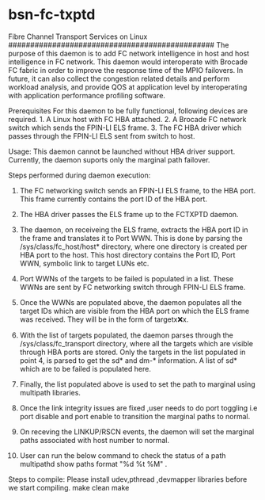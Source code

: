 # bsn-fc-txptd
Fibre Channel Transport Services on Linux
###############################################
	The purpose of this daemon is to add FC network intelligence in host and
host intelligence in FC network. This daemon would interoperate with
Brocade FC fabric in order to improve the response time of the MPIO failovers.
In future, it can also collect the congestion related details and perform
workload analysis, and provide QOS at application level by interoperating with
application performance profiling software.
 
Prerequisites
	For this daemon to be fully functional, following devices are required.
	1. A Linux host with FC HBA attached.
	2. A Brocade FC network switch which sends the FPIN-LI ELS frame.
	3. The FC HBA driver which passes through the FPIN-LI ELS sent from switch
		to host.

Usage:
	This daemon cannot be launched without HBA driver support.
	Currently, the daemon suports only the marginal path failover.

Steps performed during daemon execution:
1.	The FC networking switch sends an FPIN-LI ELS frame,
	to the HBA port. This frame currently contains the port ID of the HBA port.

2.	The HBA driver passes the ELS frame up to the FCTXPTD daemon.

3.	The daemon, on receiveing the ELS frame, extracts the HBA port ID in the
	frame and translates it to Port WWN. This is done by parsing the 
	/sys/class/fc_host/host* directory, where one directory is created per HBA
	port to the host. This host directory contains the Port ID, Port WWN,
	symbolic link to target LUNs etc.

4.	Port WWNs of the targets to be failed is populated in a list. These WWNs are
	sent by FC networking switch through FPIN-LI ELS frame.

5.	Once the WWNs are populated above, the daemon populates all the target IDs
	which are visible from the HBA port on which the ELS frame was received.
	They will be in the form of targetx:x:x.

6.	With the list of targets populated, the daemon parses through the 
	/sys/class/fc_transport directory, where all the targets which are visible
	through HBA ports are stored. Only the targets in the list populated in
	point 4, is parsed to get the sd* and dm-* information. A list of sd* which
	are to be failed is populated here. 

7.	Finally, the list populated above is used to set the path to marginal
	using multipath	libraries.

8.	Once the link integrity issues are fixed ,user needs to do port toggling
	i.e port disable and port enable to transition the marginal paths to normal.

9.	On receving the LINKUP/RSCN events, the daemon will set the marginal paths associated
	with host number to normal.

10.	User can run the below command to check the status of a path
		multipathd show paths format "%d %t %M" .


Steps to compile:
Please install udev,pthread ,devmapper libraries before we start compiling.
make clean
make
